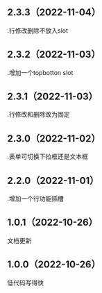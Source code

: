 ## 2.3.3（2022-11-04）
.行修改删除不放入slot
## 2.3.2（2022-11-03）
.增加一个topbotton slot
## 2.3.1（2022-11-03）
.行修改和删除改为固定 
## 2.3.0（2022-11-02）
.表单可切换下拉框还是文本框
## 2.2.0（2022-11-01）
.增加一个行功能插槽
## 1.0.1（2022-10-26）
文档更新
## 1.0.0（2022-10-26）
低代码写得快
